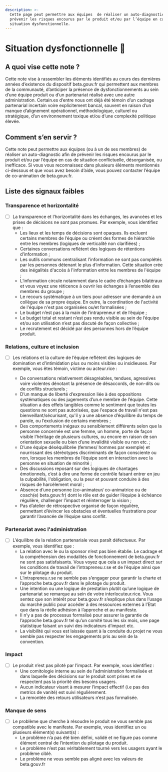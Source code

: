 ```yaml
---
description: >-
  Cette page peut permettre aux équipes  de réaliser un auto-diagnostic afin de
  prévenir les risques encourus par le produit et/ou par l’équipe en cas de
  situation dysfonctionnelle.
---
```


# Situation dysfonctionnelle 🙅

## **A quoi vise cette note ?** 

Cette note vise à rassembler les éléments identifiés au cours des dernières années d’existence du dispositif beta.gouv.fr qui permettent aux membres de la communauté, d’anticiper la présence de dysfonctionnements au sein d’une équipe produit ou d’un partenariat réalisé avec une autre administration. Certain.es d’entre nous ont déjà été témoin d’un cadrage partenarial incertain voire explicitement bancal, souvent en raison d’un manque d’alignement opérationnel, méthodologique, culturel ou stratégique, d’un environnement toxique et/ou d’une complexité politique élevée.

## Comment s’en servir ? 

Cette note peut permettre aux équipes \(ou à un de ses membres\) de réaliser un auto-diagnostic afin de prévenir les risques encourus par le produit et/ou par l’équipe en cas de situation conflictuelle, désorganisée, ou inefficace. Si vous vous reconnaissez dans plusieurs éléments mentionnés ci-dessous et que vous avez besoin d’aide, vous pouvez contacter l’équipe de co-animation de beta.gouv.fr. 

## Liste des signaux faibles

### Transparence et horizontalité 

* [ ] La transparence et l’horizontalité dans les échanges, les avancées et les prises de décisions ne sont pas promues. Par exemple, vous identifiez que : 
  * Les lieux et les temps de décisions sont opaques. Ils excluent certains membres de l’équipe ou créent des formes de hiérarchie entre les membres \(logiques de verticalité non clarifiées\) ;
  * Certaines conversations reflètent des logiques de rétentions d’information ;
  * Les outils communs centralisant l'information ne sont pas complétés par les personnes détenant le plus d’information. Cette situation crée des inégalités d'accès à l'information entre les membres de l'équipe ;
  * L’information circule notamment dans le cadre d’échanges bilatéraux et vous voyez une réticence à ouvrir les échanges à l’ensemble des membres du groupe ;
  * Le recours systématique à un tiers pour adresser une demande à un collègue de sa propre équipe. En outre, la coordination de l'activité de l'équipe n'est pas organisées ou/et formalisées ;
  * Le budget n’est pas à la main de l’intrapreneur et de l’équipe ;
  * Le budget total et restant n’est pas rendu visible au sein de l’équipe et/ou son utilisation n’est pas discuté de façon collective ;
  * Le recrutement est décidé par des personnes hors de l’équipe produit. 

### Relations, culture et inclusion

* [ ] Les relations et la culture de l’équipe reflètent des logiques de domination et d’intimidation plus ou moins visibles ou insidieuses. Par exemple, vous êtes témoin, victime ou acteur.rice : 

  * De conversations relativement désagréables, tendues, agressives voire violentes dénotant la présence de désaccords, de non-dits ou de conflits structurels ; 
  * D’un manque de liberté d’expression liée à des oppositions systématiques ou des jugements d’un.e membre de l’équipe. Cette situation a des effets tangibles comme le sentiment que toutes les questions ne sont pas autorisées, que l'espace de travail n'est pas bienveillant/sécurisant, qu'il y a une absence d’équilibre du temps de parole, ou l’exclusion de certains membres ;
  * Des comportements inégaux ou sensiblement différents selon que la personne concernée est une femme, un homme, porte de façon visible l’héritage de plusieurs cultures, ou encore en raison de son orientation sexuelle ou bien d’une invalidité visible ou non etc. ; 
  * D’une équipe déséquilibrée \(femmes/ hommes par exemple\) et nourrissant des stéréotypes discriminants de façon consciente ou non, lorsque les membres de l’équipe sont en interaction avec la personne en situation de minorité ;
  * Des discussions reposant sur des logiques de chantages émotionnels, c’est à dire une forme de contrôle faisant entrer en jeu la culpabilité, l'obligation, ou la peur et pouvant conduire à des risques de harcèlement moral ;
  * Absence d’une personne \(co-animateur/ co-animatrice ou de coach\(e\) beta.gouv.fr\) dont le rôle est de guider l’équipe à échéance régulière, challenger l’impact et réinterroger la vision ;
  * Pas d’atelier de rétrospective organisé de façon régulière,  permettant d’évincer les obstacles et éventuelles frustrations pour garantir l’avancée de l’équipe sans conflit.

### Partenariat avec l'administration 

* [ ] L’équilibre de la relation partenariale vous paraît défectueux. Par exemple, vous identifiez que : 
  * La relation avec le ou la sponsor n’est pas bien établie. Le cadrage et la compréhension des modalités de fonctionnement de beta.gouv.fr ne sont pas satisfaisants. Vous voyez que cela a un impact direct sur les conditions de travail de l’intrapreneu.r.se et de l’équipe ainsi que sur le pilotage du produit. 
  * L’intrapreneu.r.se ne semble pas s’engager pour garantir la charte et l’approche beta.gouv.fr dans le pilotage du produit. 
  * Une intention ou une logique de prestation plutôt qu’une logique de partenariat se remarque au sein de votre interlocuteur.rice. Vous sentez que son intérêt pour beta.gouv.fr s’explique plus dans l’usage du marché public pour accéder à des ressources externes à l’Etat que dans la réelle adhésion à l’approche et au manifeste. 
  * Il n’y a pas de processus formalisé pour assurer la garantie de l’approche beta.gouv.fr tel qu’un comité tous les six mois, une page statistique faisant un suivi des indicateurs d’impact etc. 
  * La visibilité qui vous est laissée quant à la conduite du projet ne vous semble pas respecter les engagements pris au sein de la convention.  

### Impact

* [ ] Le produit n’est pas piloté par l’impact. Par exemple, vous identifiez : 
  * Une comitologie interne au sein de l’administration formalisée et dans laquelle des décisions sur le produit sont prises et ne respectent pas la priorité des besoins usagers. 
  * Aucun indicateur visant à mesurer l’impact effectif \(i.e pas des metrics de vanité\) est suivi régulièrement. 
  * La remontée des retours utilisateurs n’est pas formalisée.  

### Manque de sens

* [ ] Le problème que cherche à résoudre le produit ne vous semble pas compatible avec le manifeste. Par exemple, vous identifiez un ou plusieurs élément\(s\) suivant\(s\) :
  * Le problème n’a pas été bien défini, validé et ne figure pas comme élément central de l’intention du pilotage du produit. 
  * Le problème n’est pas véritablement tourné vers les usagers ayant le problème ciblé.
  * Le problème ne vous semble pas aligné avec les valeurs de beta.gouv.fr  

